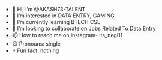 - 👋 Hi, I’m @AKASH73-TALENT
- 👀 I’m interested in DATA ENTRY, GAMING
- 🌱 I’m currently learning BTECH CSE
- 💞️ I’m looking to collaborate on Jobs Related To Data Entry
- 📫 How to reach me on instagram- its_negi11
- 😄 Pronouns: single
- ⚡ Fun fact: nothing 

<!---
AKASH73-TALENT/AKASH73-TALENT is a ✨ special ✨ repository because its `README.md` (this file) appears on your GitHub profile.
You can click the Preview link to take a look at your changes.
--->
